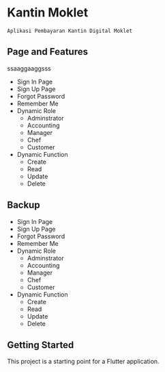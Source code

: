 # Kantin Moklet

```
Aplikasi Pembayaran Kantin Digital Moklet
```
## Page and Features
ssaaggaaggsss
- Sign In Page
- Sign Up Page
- Forgot Password
- Remember Me
- Dynamic Role
    - Adminstrator
    - Accounting
    - Manager
    - Chef
    - Customer
- Dynamic Function
    - Create
    - Read
    - Update
    - Delete
    
## Backup
- Sign In Page
- Sign Up Page
- Forgot Password
- Remember Me
- Dynamic Role
    - Adminstrator
    - Accounting
    - Manager
    - Chef
    - Customer
- Dynamic Function
    - Create
    - Read
    - Update
    - Delete
   
## Getting Started

This project is a starting point for a Flutter application.
